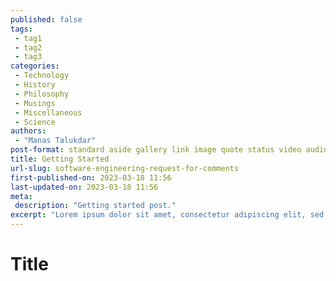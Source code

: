 ```yaml
---
published: false
tags:
 - tag1
 - tag2
 - tag3
categories:
 - Technology
 - History
 - Philosophy
 - Musings
 - Miscellaneous
 - Science
authors:
 - "Manas Talukdar"
post-format: standard aside gallery link image quote status video audio chat
title: Getting Started
url-slug: software-engineering-request-for-comments
first-published-on: 2023-03-18 11:56
last-updated-on: 2023-03-18 11:56
meta:
 description: "Getting started post."
excerpt: "Lorem ipsum dolor sit amet, consectetur adipiscing elit, sed do eiusmod tempor incididunt"
---
```


# Title
